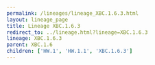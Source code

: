 ```yaml
---
permalink: /lineages/lineage_XBC.1.6.3.html
layout: lineage_page
title: Lineage XBC.1.6.3
redirect_to: ../lineage.html?lineage=XBC.1.6.3
lineage: XBC.1.6.3
parent: XBC.1.6
children: ['HW.1', 'HW.1.1', 'XBC.1.6.3']
---
```

